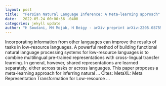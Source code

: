 ```yaml
---
layout: post
title:  "Persian Natural Language Inference: A Meta-learning approach"
date:   2022-05-24 00:00:36 -0400
categories: jekyll update
author: "H Soudani, MH Mojab, H Beigy - arXiv preprint arXiv:2205.08755, 2022"
---
```

Incorporating information from other languages can improve the results of tasks in low-resource languages. A powerful method of building functional natural language processing systems for low-resource languages is to combine multilingual pre-trained representations with cross-lingual transfer learning. In general, however, shared representations are learned separately, either across tasks or across languages. This paper proposes a meta-learning approach for inferring natural … Cites: ‪MetaXL: Meta Representation Transformation for Low-resource …‬